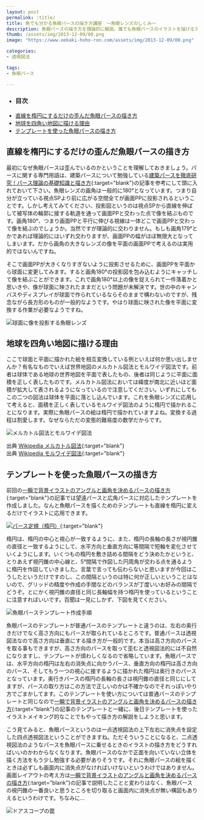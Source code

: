 ```yaml
---
layout: post
permalink: :title/
title: 魚でも分かる魚眼パースの描き方講座　〜魚眼レンズのしくみ〜
description: 魚眼パースの描き方を理論的に解説。誰でも魚眼パースのイラストを描けるテンプレートを配布。
thumb: /assets/img/2013-12-09/00.png
image: "https://www.oekaki-hoho-ron.com/assets/img/2013-12-09/00.png"

categories:
- 透視図法

tags:
- 魚眼パース

---
```


- ### 目次
- [直線を楕円にするだけの歪んだ魚眼パースの描き方](#直線を楕円にするだけの歪んだ魚眼パースの描き方)
- [地球を四角い地図に描ける理由](#地球を四角い地図に描ける理由)
- [テンプレートを使った魚眼パースの描き方](#テンプレートを使った魚眼パースの描き方)

## 直線を楕円にするだけの歪んだ魚眼パースの描き方

最初になぜ魚眼パースは歪んでいるのかということを理解しておきましょう。パースに関する専門用語は、建築パースについて勉強している[建築パースを徹底研究！パース理論の基礎知識と描き方](/drawing-procedure-of-construction-perspective/4.html){:target="blank"}の記事を参考にして頭に入れておいて下さい。魚眼レンズの画角は一般的に180°となっています。つまり自分が立っている視点SPより前に広がる空間全てが画面PPに投影されるということです。しかし考えてみてください、投影図というのは視点SPから直線を伸ばして被写体の輪郭に接する軌道を通って画面PPと交わった点で像を結ぶものです。画角180°、つまり画面PPと平行に伸びる視線は一体どこで画面PPと交わって像を結ぶのでしょうか。当然ですが理論的に交わりません。もしも画角179°とかであれば理論的にはいずれ交わりますが、画面PPの幅がほぼ無限大となってしまいます。だから画角の大きなレンズの像を平面の画面PPで考えるのは実用的ではないんですね。

そこで画面PPが大きくなりすぎないように投影させるために、画面PPを平面から球面に変更してみます。すると画角180°の投影図を包み込むようにキャッチして像を結ぶことができます。これで画角180°以上の像を捉えられて一件落着かと思いきや、像が球面に映されたままだという問題が未解決です。世の中のキャンバスやディスプレイが球面で作られているならそのままで構わないのですが、残念ながら長方形のものが一般的なようです。やはり球面に映された像を平面に変換する作業が必要なようですね。

![球面に像を投影する魚眼レンズ](/assets/img/2013-12-09/01.png)

## 地球を四角い地図に描ける理由

ここで球面と平面に描かれた絵を相互変換している例といえば何か思い出しませんか？有名なものでいえば世界地図のメルカトル図法とモルワイデ図法です。前者は球体である地球の世界地図を平面で表したもの、後者は同じように平面に面積を正しく表したものです。メルカトル図法においては緯度が南北に近いほど面積が拡大して表されるようになっているので注意してください。いずれにしてもこの二つの図法は球体を平面に落とし込んでいます。これを魚眼レンズに応用して考えると、面積を正しく表しているモルワイデ図法のように楕円で描かれることになります。実際に魚眼パースの絵は楕円で描かれていますよね。変換する過程は割愛します。なぜならただの変態的難易度の数学だからです。

![メルカトル図法とモルワイデ図法](/assets/img/2013-12-09/02.png)

<span>出典 [Wikipedia メルカトル図法](http://ja.wikipedia.org/wiki/%E3%83%A1%E3%83%AB%E3%82%AB%E3%83%88%E3%83%AB%E5%9B%B3%E6%B3%95){:target="blank"}
<br>
出典 [Wikipedia モルワイデ図法](http://ja.wikipedia.org/wiki/%E3%83%A2%E3%83%AB%E3%83%AF%E3%82%A4%E3%83%87%E5%9B%B3%E6%B3%95){:target="blank"}</span>

## テンプレートを使った魚眼パースの描き方

前回の[一瞬で背景イラストのアングルと画角を決めるパースの描き方](/device-of-perspective-ruler/index.html){:target="blank"}の記事では望遠パースと広角パースに対応したテンプレートを作成しました。なんと魚眼パースを描くためのテンプレートも直線を楕円に変えるだけでイラストに応用できます。

[![パース定規（楕円）](/assets/img/2013-12-09/03.png)](/assets/img/2013-12-09/03.png){:target="blank"}

楕円は、楕円の中心と視心が一致するように、また、楕円の長軸の長さが視円錐の直径と一致するようにして、水平方向と垂直方向に等間隔で短軸を変化させていくようにします。いくつもの楕円を敷き詰める間隔をどう決めたかというと、とりあえず視円錐の中心線と、5°間隔で作図した円周角が交わる点を通るように楕円を作図していきました。言葉で言っても伝わらないと思いますが今回はこうしたというだけですのし、この間隔というのは特に何が正しいということはないので、グリッドの精度や作成の手間などのバランスが丁度いいお好みの間隔でどうぞ。とにかく視円錐の直径と同じ長軸幅を持つ楕円を使っているということに注意すればいいです。百聞は一見にしかず、下図を見てください。

![魚眼パーステンプレート作成手順](/assets/img/2013-12-09/04.png)

魚眼パースのテンプレートが普通パースのテンプレートと違うのは、左右の奥行きだけでなく高さ方向にもパースが取られているところです。普通パースは透視図法なので高さ方向は垂直にする描き方が一般的です。本当は高さ方向のパースを取る事もできますが、高さ方向のパースを取って歪むと透視図法的には不自然になりますし、テンプレートが煩わしくなるので省略しています。魚眼パースでは、水平方向の楕円は左右の消失点に向かうパース、垂直方向の楕円は高さ方向のパース、そしてもう一つの視心に接するように描かれた楕円は奥行きのパースとなっています。奥行きパースの楕円の長軸の長さは視円錐の直径と同じにしてますが、パースの取り方はこの方法で正しいのかは不確かなのでそれっぽいやり方でごまかしてます。このテンプレートを使い方については普通パースのテンプレートと同じなので[一瞬で背景イラストのアングルと画角を決めるパースの描き方](/device-of-perspective-ruler/index.html){:target="blank"}の記事のテンプレートと一緒に、後日テンプレートを使ったイラストメイキング的なことでもやって描き方の解説をしようと思います。

こう見てみると、魚眼パースというのは一点透視図法の上下左右に消失点を設定した四点透視図法ということができますね。ただそういうことになると、二点透視図法のようなパースを魚眼パースに乗せるときのイラストの描き方をどうすればいいのかわからなくなります。魚眼パースのなかで正面を向いていない立体を描く方法をもう少し勉強する必要がありそうです。それに魚眼パースの絵を描くときは必ずしも画面内に消失点がなければいけないというわけではありません。画面レイアウトの考え方は[一瞬で背景イラストのアングルと画角を決めるパースの描き方](/device-of-perspective-ruler/index.html){:target="blank"}の記事で説明したことと変わりはなく、魚眼パースの視円錐の一番良いと思うところを切り取ると画面内に消失点が無い構図もありえるというわけです。ちなみに...

![ドアスコープの罠](/assets/img/2013-12-09/05.png)
